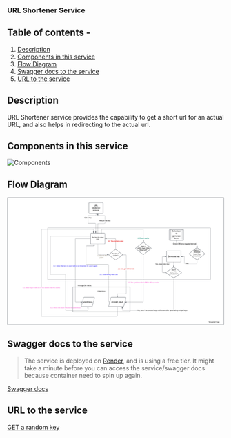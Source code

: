 ### URL Shortener Service
## Table of contents -
1. [Description](#description)
2. [Components in this service](#Components-in-this-service)
3. [Flow Diagram](#Flow-Diagram)
4. [Swagger docs to the service](#Swagger-docs-to-the-service)
5. [URL to the service](#URL-to-the-service)

## Description
URL Shortener service provides the capability to get a short url for an actual URL, and also helps in redirecting to the actual url. 

## Components in this service
![Components](https://github.com/user-attachments/assets/277190e0-73c2-4e2b-8562-d862874b4ab0)



## Flow Diagram 
![Flow diagram](https://github.com/Tarunpreetsingh16/key-generation-service/blob/develop/documentation/images/Flow-Diagram.jpeg)

## Swagger docs to the service

> The service is deployed on [Render](https://render.com/), and is using a free tier.
> It might take a minute before you can access the service/swagger docs because container need to spin up again.

[Swagger docs](https://key-generation-service-1.onrender.com/swagger-ui/index.html)

## URL to the service
[GET a random key](https://key-generation-service-1.onrender.com/)

